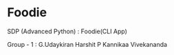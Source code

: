 # Foodie
SDP (Advanced Python)  :  Foodie(CLI App)

Group - 1  :
G.Udaykiran
Harshit P
Kannikaa
Vivekananda


